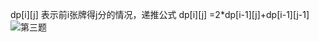 
dp[i][j] 表示前i张牌得j分的情况，递推公式 dp[i][j] =2*dp[i-1][j]+dp[i-1][j-1]
![第三题](http://pic.menduo.xyz/20190309232206.png)